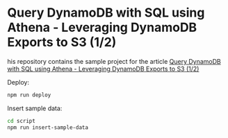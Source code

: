 # Query DynamoDB with SQL using Athena - Leveraging DynamoDB Exports to S3 (1/2)

his repository contains the sample project for the article
[Query DynamoDB with SQL using Athena - Leveraging DynamoDB Exports to S3 (1/2)](https://www.serverlesslife.com/Query_DynamoDB_with_SQL_using_Athena_Leveraging_DynamoDB_Exports_to_S3_1_2.html)

Deploy:

```bash
npm run deploy
```

Insert sample data:

```bash
cd script
npm run insert-sample-data
```
